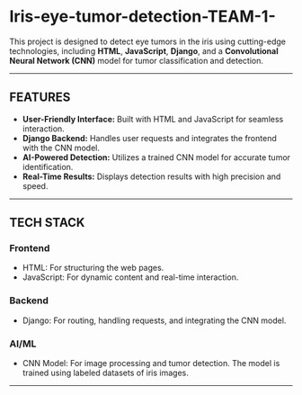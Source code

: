 # Iris-eye-tumor-detection-TEAM-1-

This project is designed to detect eye tumors in the iris using cutting-edge technologies, including **HTML**, **JavaScript**, **Django**, and a **Convolutional Neural Network (CNN)** model for tumor classification and detection.

---

## FEATURES
- **User-Friendly Interface:** Built with HTML and JavaScript for seamless interaction.
- **Django Backend:** Handles user requests and integrates the frontend with the CNN model.
- **AI-Powered Detection:** Utilizes a trained CNN model for accurate tumor identification.
- **Real-Time Results:** Displays detection results with high precision and speed.

---

## TECH STACK
### Frontend
- HTML: For structuring the web pages.
- JavaScript: For dynamic content and real-time interaction.

### Backend
- Django: For routing, handling requests, and integrating the CNN model.

### AI/ML
- CNN Model: For image processing and tumor detection. The model is trained using labeled datasets of iris images.

---
